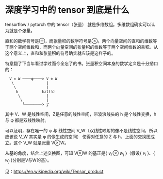 # 深度学习中的 tensor 到底是什么

tensorflow / pytorch 中的 tensor（张量） 就是多维数组。多维数组确实可以认为就是个张量。

直和的数学符号是⊕，而张量积的数学符号是⊗。两个向量空间的直和的维数等于两个空间维数和，而两个向量空间的张量积的维数等于两个空间维数的乘积。从这个意义上，直和和张量积的符号确实就应该是这样子的。

特意翻了下当年看过学过而今全忘了的书。张量积空间本身的数学定义是十分拗口的：
```
  V × W ────φ────> V ⊗ W
   \               |
    \              |
     h           hat(h)
      \            |
       \           |
        └────────> 𝒵
```
其中 V、W 是线性空间，Z是任意的线性空间，带波浪线头的 h 是个线性变换，h与 φ 都是双线性映射。

可以证明，存在唯一的 φ 与 线性空间 V_W（双线性映射的像不是线性空间，所以应该说 V_W 其实是 φ 的像生成的空间） 使得对任意的 Z 与 h，上面的交换图成立。这个 V_W 就是张量 V⊗W。

从基的角度，结合上述交换图，可知 V⊗W 的基正是{ $v_i⊗w_j$ }（假设{ $v_i$ }、{ $w_j$ }分别是V与W的基）。

见：https://en.wikipedia.org/wiki/Tensor_product

